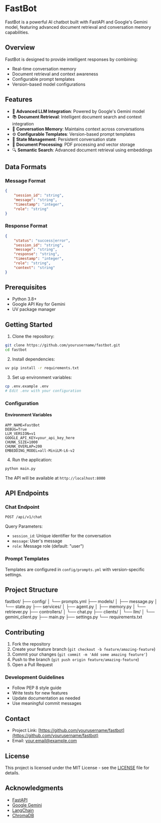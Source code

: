 # FastBot

FastBot is a powerful AI chatbot built with FastAPI and Google's Gemini model, featuring advanced document retrieval and conversation memory capabilities.

## Overview

FastBot is designed to provide intelligent responses by combining:
- Real-time conversation memory
- Document retrieval and context awareness
- Configurable prompt templates
- Version-based model configurations

## Features

- 🤖 **Advanced LLM Integration**: Powered by Google's Gemini model
- 📚 **Document Retrieval**: Intelligent document search and context integration
- 💾 **Conversation Memory**: Maintains context across conversations
- ⚙️ **Configurable Templates**: Version-based prompt templates
- 🔄 **State Management**: Persistent conversation state
- 📝 **Document Processing**: PDF processing and vector storage
- 🔍 **Semantic Search**: Advanced document retrieval using embeddings

## Data Formats

### Message Format
```json
{
    "session_id": "string",
    "message": "string",
    "timestamp": "integer",
    "role": "string"
}
```

### Response Format
```json
{
    "status": "success|error",
    "session_id": "string",
    "message": "string",
    "response": "string",
    "timestamp": "integer",
    "role": "string",
    "context": "string"
}
```

## Prerequisites

- Python 3.8+
- Google API Key for Gemini
- UV package manager

## Getting Started

1. Clone the repository:
```bash
git clone https://github.com/yourusername/fastbot.git
cd fastbot
```

2. Install dependencies:
```bash
uv pip install -r requirements.txt
```

3. Set up environment variables:
```bash
cp .env.example .env
# Edit .env with your configuration
```
### Configuration

#### Environment Variables
```env
APP_NAME=FastBot
DEBUG=True
LLM_VERSION=v1
GOOGLE_API_KEY=your_api_key_here
CHUNK_SIZE=1000
CHUNK_OVERLAP=200
EMBEDDING_MODEL=all-MiniLM-L6-v2
```

4. Run the application:
```bash
python main.py
```

The API will be available at `http://localhost:8000`

## API Endpoints

### Chat Endpoint
```bash
POST /api/v1/chat
```

Query Parameters:
- `session_id`: Unique identifier for the conversation
- `message`: User's message
- `role`: Message role (default: "user")



### Prompt Templates
Templates are configured in `config/prompts.yml` with version-specific settings.

## Project Structure
fastbot/
├── config/
│ └── prompts.yml
├── models/
│ ├── message.py
│ └── state.py
├── services/
│ ├── agent.py
│ ├── memory.py
│ └── retriever.py
├── controllers/
│ └── chat.py
├── clients/
│ └── llm/
│ └── gemini_client.py
├── main.py
├── settings.py
└── requirements.txt

## Contributing

1. Fork the repository
2. Create your feature branch (`git checkout -b feature/amazing-feature`)
3. Commit your changes (`git commit -m 'Add some amazing feature'`)
4. Push to the branch (`git push origin feature/amazing-feature`)
5. Open a Pull Request

### Development Guidelines
- Follow PEP 8 style guide
- Write tests for new features
- Update documentation as needed
- Use meaningful commit messages

## Contact

- Project Link: [https://github.com/yourusername/fastbot](https://github.com/yourusername/fastbot)
- Email: your.email@example.com

## License

This project is licensed under the MIT License - see the [LICENSE](LICENSE) file for details.

## Acknowledgments

- [FastAPI](https://fastapi.tiangolo.com/)
- [Google Gemini](https://ai.google.dev/)
- [LangChain](https://python.langchain.com/)
- [ChromaDB](https://www.trychroma.com/)

